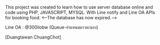 This project was created to learn how to use server database online and code using PHP, JAVASCRIPT, MYSQL. With Line notify and Line OA APIs for booking food. 
<--The database has now expired.-->

Line OA : @300ilobw (Queue-ยำแหนมดาวคะนอง)

[Duangtawan ChuangChot]
